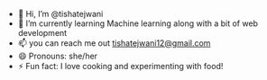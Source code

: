 - 👋 Hi, I’m @tishatejwani
- 🌱 I’m currently learning Machine learning along with a bit of web development 
- 📫 you can reach me out tishatejwani12@gmail.com 
- 😄 Pronouns: she/her
- ⚡ Fun fact: I love cooking and experimenting with food!

<!---
tishatejwani/tishatejwani is a ✨ special ✨ repository because its `README.md` (this file) appears on your GitHub profile.
You can click the Preview link to take a look at your changes.
--->
